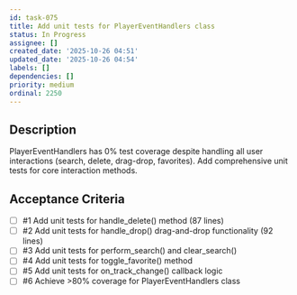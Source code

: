 ```yaml
---
id: task-075
title: Add unit tests for PlayerEventHandlers class
status: In Progress
assignee: []
created_date: '2025-10-26 04:51'
updated_date: '2025-10-26 04:54'
labels: []
dependencies: []
priority: medium
ordinal: 2250
---
```


## Description

PlayerEventHandlers has 0% test coverage despite handling all user interactions (search, delete, drag-drop, favorites). Add comprehensive unit tests for core interaction methods.

## Acceptance Criteria
<!-- AC:BEGIN -->
- [ ] #1 Add unit tests for handle_delete() method (87 lines)
- [ ] #2 Add unit tests for handle_drop() drag-and-drop functionality (92 lines)
- [ ] #3 Add unit tests for perform_search() and clear_search()
- [ ] #4 Add unit tests for toggle_favorite() method
- [ ] #5 Add unit tests for on_track_change() callback logic
- [ ] #6 Achieve >80% coverage for PlayerEventHandlers class
<!-- AC:END -->
